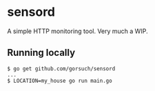 sensord
=========

A simple HTTP monitoring tool. Very much a WIP.

## Running locally

```
$ go get github.com/gorsuch/sensord
...
$ LOCATION=my_house go run main.go
```
